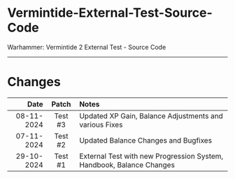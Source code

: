 # Vermintide-External-Test-Source-Code
Warhammer: Vermintide 2 External Test - Source Code


----------------------------------------------------

# Changes

Date        |  Patch  | Notes
----------: | :-----: | :--------------
08-11-2024  | Test #3 | Updated XP Gain, Balance Adjustments and various Fixes
07-11-2024  | Test #2 | Updated Balance Changes and Bugfixes
29-10-2024  | Test #1 | External Test with new Progression System, Handbook, Balance Changes